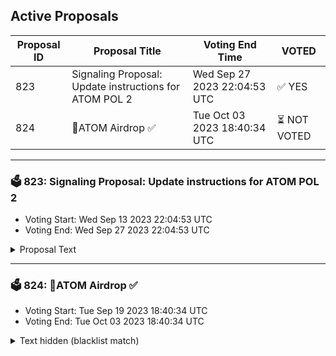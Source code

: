 ## Active Proposals

| Proposal ID | Proposal Title | Voting End Time | VOTED |
|-------------|----------------|-----------------|-------|
| 823 | Signaling Proposal: Update instructions for ATOM POL 2 | Wed Sep 27 2023 22:04:53 UTC | ✅ YES |
| 824 | 💎ATOM Airdrop ✅  | Tue Oct 03 2023 18:40:34 UTC | ⏳ NOT VOTED |

---

### 🗳 823: Signaling Proposal: Update instructions for ATOM POL 2
- Voting Start: Wed Sep 13 2023 22:04:53 UTC
- Voting End: Wed Sep 27 2023 22:04:53 UTC

<details>
<summary>Proposal Text</summary>
 
# Summary

This is a signaling proposal that aims to update the instructions for the ATOM protocol owned liquidity (POL) that was deployed by Cosmos Hub in proposal 800. The liquidity is currently stewarded by the ATOM Accelerator DAO, which stewards it according to a clearly-defined set of instructions issued by Cosmos Hub governance.

According to the current instructions, the AA DAO’s stewardship term for the ATOM POL ends on October 1st, 2023. Unless the instructions for the AA DAO are updated before October 1st, at that date it will begin the process to withdraw and return the liquidity position.

This proposal aims to extend the term of AA DAO’s stewardship by six months, to March 1st, 2024.

In other words, this proposal is necessary for the ATOM POL to remain deployed for another six months. Note that Cosmos Hub may or may not wish to instruct the AA DAO to transfer the ATOM POL before March 1st, possibly to Timewave’s Covenant smart contract system.

This proposal does not affect the AA DAO’s primary responsibility of distributing grants. The term for that primary responsibility will be ending in November. Note that AA DAO members have always stewarded this liquidity on a pro bono basis, and that will continue to be the case. 

To read the details and see the exact text of the updated instructions for the AA DAO, see the Cosmos Hub forum post:
https://forum.cosmos.network/t/update-instructions-for-atom-pol-2


## Vote options

The following items describe the voting options and their significance for this proposal:


- **YES**: You wish to extend the AA DAO’s stewardship of the ATOM POL for six months, until March 1st, 2024
- **NO**: You do not wish to extend the AA DAO’s stewardship term, which would result in the AA DAO removing the ATOM liquidity position on October 1st, 2023
- **NO WITH VETO**: You 1) consider this proposal to be spam, 2) believe it infringes on minority interests, or 3) believe it violates the rules of engagement as currently set out by Cosmos Hub governance. If the number of NoWithVeto votes is greater than a third of total votes, the proposal is rejected and the deposits are burned
- **ABSTAIN**: You wish to contribute to quorum but you formally decline to vote either for or against the proposal
</details>

---

### 🗳 824: 💎ATOM Airdrop ✅ 
- Voting Start: Tue Sep 19 2023 18:40:34 UTC
- Voting End: Tue Oct 03 2023 18:40:34 UTC

<details>
<summary>Text hidden (blacklist match)</summary>
 
</details>
